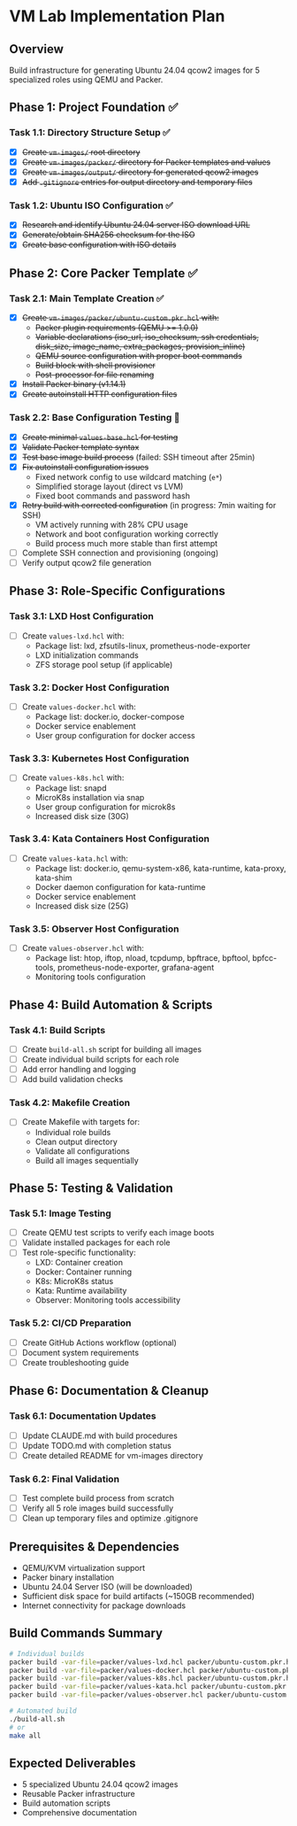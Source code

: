 # VM Lab Implementation Plan

## Overview
Build infrastructure for generating Ubuntu 24.04 qcow2 images for 5 specialized roles using QEMU and Packer.

## Phase 1: Project Foundation ✅
### Task 1.1: Directory Structure Setup ✅
- [x] ~~Create `vm-images/` root directory~~
- [x] ~~Create `vm-images/packer/` directory for Packer templates and values~~
- [x] ~~Create `vm-images/output/` directory for generated qcow2 images~~
- [x] ~~Add `.gitignore` entries for output directory and temporary files~~

### Task 1.2: Ubuntu ISO Configuration ✅
- [x] ~~Research and identify Ubuntu 24.04 server ISO download URL~~
- [x] ~~Generate/obtain SHA256 checksum for the ISO~~
- [x] ~~Create base configuration with ISO details~~

## Phase 2: Core Packer Template ✅
### Task 2.1: Main Template Creation ✅
- [x] ~~Create `vm-images/packer/ubuntu-custom.pkr.hcl` with:~~
  - ~~Packer plugin requirements (QEMU >= 1.0.0)~~
  - ~~Variable declarations (iso_url, iso_checksum, ssh credentials, disk_size, image_name, extra_packages, provision_inline)~~
  - ~~QEMU source configuration with proper boot commands~~
  - ~~Build block with shell provisioner~~
  - ~~Post-processor for file renaming~~
- [x] ~~Install Packer binary (v1.14.1)~~
- [x] ~~Create autoinstall HTTP configuration files~~

### Task 2.2: Base Configuration Testing 🔄
- [x] ~~Create minimal `values-base.hcl` for testing~~
- [x] ~~Validate Packer template syntax~~
- [x] ~~Test base image build process~~ (failed: SSH timeout after 25min)
- [x] ~~Fix autoinstall configuration issues~~
  - Fixed network config to use wildcard matching (`e*`)
  - Simplified storage layout (direct vs LVM)
  - Fixed boot commands and password hash
- [x] ~~Retry build with corrected configuration~~ (in progress: 7min waiting for SSH)
  - VM actively running with 28% CPU usage
  - Network and boot configuration working correctly
  - Build process much more stable than first attempt
- [ ] Complete SSH connection and provisioning (ongoing)
- [ ] Verify output qcow2 file generation

## Phase 3: Role-Specific Configurations
### Task 3.1: LXD Host Configuration
- [ ] Create `values-lxd.hcl` with:
  - Package list: lxd, zfsutils-linux, prometheus-node-exporter
  - LXD initialization commands
  - ZFS storage pool setup (if applicable)

### Task 3.2: Docker Host Configuration  
- [ ] Create `values-docker.hcl` with:
  - Package list: docker.io, docker-compose
  - Docker service enablement
  - User group configuration for docker access

### Task 3.3: Kubernetes Host Configuration
- [ ] Create `values-k8s.hcl` with:
  - Package list: snapd
  - MicroK8s installation via snap
  - User group configuration for microk8s
  - Increased disk size (30G)

### Task 3.4: Kata Containers Host Configuration
- [ ] Create `values-kata.hcl` with:
  - Package list: docker.io, qemu-system-x86, kata-runtime, kata-proxy, kata-shim
  - Docker daemon configuration for kata-runtime
  - Docker service enablement
  - Increased disk size (25G)

### Task 3.5: Observer Host Configuration
- [ ] Create `values-observer.hcl` with:
  - Package list: htop, iftop, nload, tcpdump, bpftrace, bpftool, bpfcc-tools, prometheus-node-exporter, grafana-agent
  - Monitoring tools configuration

## Phase 4: Build Automation & Scripts
### Task 4.1: Build Scripts
- [ ] Create `build-all.sh` script for building all images
- [ ] Create individual build scripts for each role
- [ ] Add error handling and logging
- [ ] Add build validation checks

### Task 4.2: Makefile Creation
- [ ] Create Makefile with targets for:
  - Individual role builds
  - Clean output directory
  - Validate all configurations
  - Build all images sequentially

## Phase 5: Testing & Validation
### Task 5.1: Image Testing
- [ ] Create QEMU test scripts to verify each image boots
- [ ] Validate installed packages for each role
- [ ] Test role-specific functionality:
  - LXD: Container creation
  - Docker: Container running
  - K8s: MicroK8s status
  - Kata: Runtime availability
  - Observer: Monitoring tools accessibility

### Task 5.2: CI/CD Preparation
- [ ] Create GitHub Actions workflow (optional)
- [ ] Document system requirements
- [ ] Create troubleshooting guide

## Phase 6: Documentation & Cleanup
### Task 6.1: Documentation Updates
- [ ] Update CLAUDE.md with build procedures
- [ ] Update TODO.md with completion status
- [ ] Create detailed README for vm-images directory

### Task 6.2: Final Validation
- [ ] Test complete build process from scratch
- [ ] Verify all 5 role images build successfully
- [ ] Clean up temporary files and optimize .gitignore

## Prerequisites & Dependencies
- QEMU/KVM virtualization support
- Packer binary installation
- Ubuntu 24.04 Server ISO (will be downloaded)
- Sufficient disk space for build artifacts (~150GB recommended)
- Internet connectivity for package downloads

## Build Commands Summary
```bash
# Individual builds
packer build -var-file=packer/values-lxd.hcl packer/ubuntu-custom.pkr.hcl
packer build -var-file=packer/values-docker.hcl packer/ubuntu-custom.pkr.hcl
packer build -var-file=packer/values-k8s.hcl packer/ubuntu-custom.pkr.hcl
packer build -var-file=packer/values-kata.hcl packer/ubuntu-custom.pkr.hcl
packer build -var-file=packer/values-observer.hcl packer/ubuntu-custom.pkr.hcl

# Automated build
./build-all.sh
# or
make all
```

## Expected Deliverables
- 5 specialized Ubuntu 24.04 qcow2 images
- Reusable Packer infrastructure
- Build automation scripts
- Comprehensive documentation